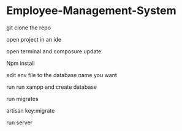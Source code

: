 # Employee-Management-System

git clone the repo

open project in an ide

open terminal and composure update 

Npm install

edit env file to the database name you want

run run xampp and create database

run migrates

artisan key:migrate

run server
